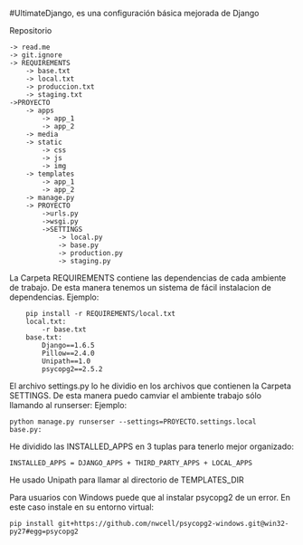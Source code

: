 #UltimateDjango,
es una configuración básica mejorada de Django

Repositorio

    -> read.me
    -> git.ignore
    -> REQUIREMENTS
        -> base.txt
        -> local.txt
        -> produccion.txt
        -> staging.txt
    ->PROYECTO
        -> apps
            -> app_1
            -> app_2
        -> media
        -> static
            -> css
            -> js
            -> img
        -> templates
            -> app_1
            -> app_2
        -> manage.py
        -> PROYECTO
            ->urls.py
            ->wsgi.py
            ->SETTINGS
                -> local.py
                -> base.py
                -> production.py
                -> staging.py
                
                

La Carpeta REQUIREMENTS contiene las dependencias de cada ambiente de trabajo.
De esta manera tenemos un sistema de fácil instalacion de dependencias.
Ejemplo:

        pip install -r REQUIREMENTS/local.txt
        local.txt:
            -r base.txt
        base.txt:
            Django==1.6.5
            Pillow==2.4.0
            Unipath==1.0
            psycopg2==2.5.2

El archivo settings.py lo he dividio en los archivos que contienen la Carpeta SETTINGS.
De esta manera puedo camviar el ambiente trabajo sólo llamando al runserser:
Ejemplo:

    python manage.py runserser --settings=PROYECTO.settings.local
    base.py:
    
He dividido las INSTALLED_APPS en 3 tuplas para tenerlo mejor organizado:

    INSTALLED_APPS = DJANGO_APPS + THIRD_PARTY_APPS + LOCAL_APPS
He usado Unipath para llamar al directorio de TEMPLATES_DIR


Para usuarios con Windows puede que al instalar psycopg2 de un error. 
En este caso instale en su entorno virtual:

    pip install git+https://github.com/nwcell/psycopg2-windows.git@win32-py27#egg=psycopg2
